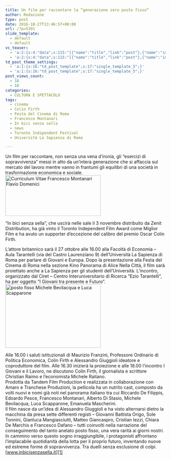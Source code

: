 ```yaml
---
title: Un film per raccontare la “generazione zero posto fisso”
author: Redazione
type: post
date: 2016-10-27T13:46:57+00:00
url: /?p=5391
slide_template:
  - default
  - default
vc_teaser:
  - 'a:2:{s:4:"data";s:115:"[{"name":"title","link":"post"},{"name":"image","image":"featured","link":"none"},{"name":"text","mode":"excerpt"}]";s:7:"bgcolor";s:0:"";}'
  - 'a:2:{s:4:"data";s:115:"[{"name":"title","link":"post"},{"name":"image","image":"featured","link":"none"},{"name":"text","mode":"excerpt"}]";s:7:"bgcolor";s:0:"";}'
td_post_theme_settings:
  - 'a:1:{s:16:"td_post_template";s:17:"single_template_5";}'
  - 'a:1:{s:16:"td_post_template";s:17:"single_template_5";}'
post_views_count:
  - 18
  - 18
categories:
  - CULTURA E SPETTACOLO
tags:
  - cinema
  - Colin Firth
  - Festa del Cinema di Roma
  - Francesco Montanari
  - In bici senza sella
  - news
  - Toronto Indipendent Festival
  - Università La Sapienza di Roma

---
```

Un film per raccontare, non senza una vena d&#8217;ironia, gli “esercizi di sopravvivenza” messi in atto da un’intera generazione che si affaccia sul mercato del lavoro mentre vanno in frantumi gli equilibri di una società in trasformazione economica e sociale. <img decoding="async" loading="lazy" class="size-medium wp-image-5393 alignleft" src="https://progressonline.it/wp-content/uploads/2016/10/Curriculum-Vitae-Francesco-Montanari-Flavio-Domenici-300x128.jpg" alt="Curriculum Vitae Francesco Montanari Flavio Domenici" width="300" height="128" />

&#8220;In bici senza sella&#8221;, che uscirà nelle sale il 3 novembre distribuito da Zenit Distribution, ha già vinto il Toronto Independent Film Award come Miglior Film e ha avuto un supporter d&#8217;eccezione del calibro del premio Oscar Colin Firth.

L’attore britannico sarà il 27 ottobre alle 16.00 alla Facoltà di Economia – Aula Tarantelli (via del Castro Laurenziano 9) dell’Università La Sapienza di Roma per parlare di Giovani e Europa. Dopo la presentazione alla Festa del Cinema di Roma nella sezione Kino Panorama di Alice Nella Città, il film sarà proiettato anche a La Sapienza per gli studenti dell’Università. L’incontro, organizzato dal Ciret &#8211; Centro Interuniversitario di Ricerca “Ezio Tarantelli”, ha per oggetto &#8220;I Giovani tra presente e Futuro&#8221;.<img decoding="async" loading="lazy" class="size-medium wp-image-5394 alignright" src="https://progressonline.it/wp-content/uploads/2016/10/posto-fisso-Michele-Bevilacqua-e-Luca-Scapparone-300x200.jpg" alt="posto fisso Michele Bevilacqua e Luca Scapparone" width="300" height="200" />

Alle 16.00 i saluti istituzionali di Maurizio Franzini, Professore Ordinario di Politica Economica, Colin Firth e Alessandro Giuggioli ideatore e coproduttore del film. Alle 16.30 inizierà la proiezione e alle 18.00 l’incontro I Giovani e il Lavoro, ne discutono Colin Firth, il giornalista e scrittore Christian Raimo e l’economista Michele Raitano.  
Prodotta da Tandem Film Production e realizzata in collaborazione con Amaro e Tranchese Produzioni, la pellicola ha un nutrito cast, composto da volti nuovi e nomi già noti nel panorama italiano tra cui Riccardo De Filippis, Edoardo Pesce, Francesco Montanari, Alberto Di Stasio, Michele Bevilacqua, Luca Scapparone, Emanuela Mascherini.  
Il film nasce da un’idea di Alessandro Giuggioli e ha visto alternarsi dietro la macchina da presa sette differenti registi – Giovanni Battista Origo, Sole Tonnini, Gianluca Mangiasciutti, Matteo Giancaspro, Cristian Iezzi, Chiara De Marchis e Francesco Dafano – tutti coinvolti nella narrazione del conseguimento del tanto anelato posto fisso, una vera rarità ai giorni nostri. In cammino verso questo sogno irraggiungibile, i protagonisti affrontano l’implacabile quotidianità della lotta per il proprio futuro, inventando nuove ed estreme forme di sopravvivenza. Tra duelli senza esclusione di colpi.  
[www.inbicisenzasella.it][1]

 [1]: https://www.inbicisenzasella.it